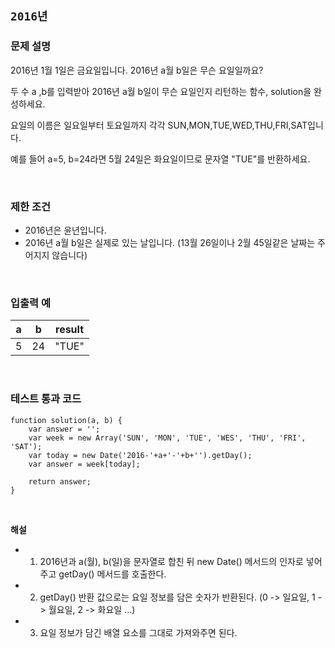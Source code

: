 ## `2016년`

### 문제 설명

2016년 1월 1일은 금요일입니다. 2016년 a월 b일은 무슨 요일일까요? 

두 수 a ,b를 입력받아 2016년 a월 b일이 무슨 요일인지 리턴하는 함수, solution을 완성하세요. 

요일의 이름은 일요일부터 토요일까지 각각 SUN,MON,TUE,WED,THU,FRI,SAT입니다. 

예를 들어 a=5, b=24라면 5월 24일은 화요일이므로 문자열 "TUE"를 반환하세요.

<br />

### 제한 조건

- 2016년은 윤년입니다.
- 2016년 a월 b일은 실제로 있는 날입니다. (13월 26일이나 2월 45일같은 날짜는 주어지지 않습니다)

<br />

### 입출력 예

|a|b|result|
|------|---|---|
|5|24|"TUE"|

<br />

### 테스트 통과 코드

```
function solution(a, b) {
    var answer = '';
    var week = new Array('SUN', 'MON', 'TUE', 'WES', 'THU', 'FRI', 'SAT');
    var today = new Date('2016-'+a+'-'+b+'').getDay();
    var answer = week[today];
    
    return answer;
}
```

<br />

**해설**

 - 1. 2016년과 a(월), b(일)을 문자열로 합친 뒤 new Date() 메서드의 인자로 넣어주고 getDay() 메서드를 호출한다. 
 - 2. getDay() 반환 값으로는 요일 정보를 담은 숫자가 반환된다. (0 -> 일요일, 1 -> 월요일, 2 -> 화요일 ...)
 - 3. 요일 정보가 담긴 배열 요소를 그대로 가져와주면 된다.
